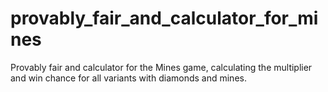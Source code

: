 # provably_fair_and_calculator_for_mines
Provably fair and calculator for the Mines game, calculating the multiplier and win chance for all variants with diamonds and mines.
